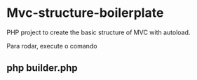 # Mvc-structure-boilerplate
PHP project to create the basic structure of MVC with autoload.

Para rodar, execute o comando

## php builder.php
